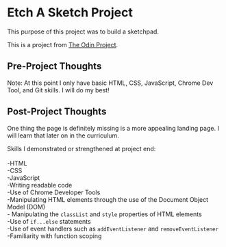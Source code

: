 # Etch A Sketch Project

This purpose of this project was to build a sketchpad.

This is a project from [The Odin Project](https://www.theodinproject.com/courses/web-development-101/lessons/etch-a-sketch-project).


## Pre-Project Thoughts

Note: At this point I only have basic HTML, CSS, JavaScript, Chrome Dev Tool, and Git skills.
I will do my best!

## Post-Project Thoughts

One thing the page is definitely missing is a more appealing landing page.
I will learn that later on in the curriculum.

Skills I demonstrated or strengthened at project end: <br>   
-HTML <br>
-CSS <br>
-JavaScript <br>
-Writing readable code <br>
-Use of Chrome Developer Tools <br>
-Manipulating HTML elements through the use of the Document Object Model (DOM) <br>
	-		Manipulating the `classList` and `style` properties of HTML elements <br>
-Use of `if...else` statements <br>
-Use of event handlers such as `addEventListener` and `removeEventListener` <br>
-Familiarity with function scoping